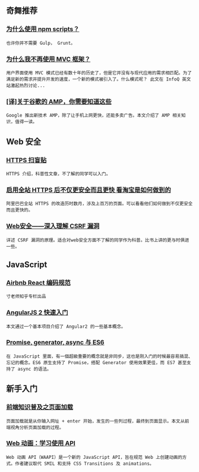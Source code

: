 
## 奇舞推荐

### [为什么使用 npm scripts？](http://www.w3ctrain.com/2016/02/27/why-npm-scripts/)

    也许你并不需要 Gulp， Grunt。

### [为什么我不再使用 MVC 框架？](http://www.oschina.net/news/71174/why-i-not-use-mvc-anymore)

    用户界面使用 MVC 模式已经有数十年的历史了，但是它并没有与现代应用的需求相匹配。为了满足新的需求并提升开发的速度，一个新的模式被引入了。什么模式呢？ 此文在 InfoQ 英文站激起热烈讨论...

### [[译]关于谷歌的 AMP，你需要知道这些](http://www.w3ctech.com/topic/1714)

    Google 推出新技术 AMP，除了让手机上网更快，还能多卖广告。本文介绍了 AMP 相关知识，值得一读。

## Web 安全

### [HTTPS 扫盲贴](http://div.io/topic/1614)

    HTTPS 介绍，科普性文章，不了解的同学可以入门。

### [启用全站 HTTPS 后不仅更安全而且更快 看淘宝是如何做到的](http://weibo.com/p/1001603948661200565978)

    阿里巴巴全站 HTTPS 的改造历时数月，涉及上百万的页面。可以看看他们如何做到不仅更安全而且更快的。

### [Web安全——深入理解 CSRF 漏洞](http://www.zhuyingda.com/blog/b5.html)

    详述 CSRF 漏洞的原理。适合对web安全方面不了解的同学作为科普。比书上讲的更与时俱进一些。

## JavaScript

### [Airbnb React 编码规范](http://zhuanlan.zhihu.com/FrontendMagazine/20616464)

    寸老师知乎专栏出品

### [AngularJS 2 快速入门](https://segmentfault.com/a/1190000004517842)

    本文通过一个基本项目介绍了 Angular2 的一些基本概念。

### [Promise, generator, async 与 ES6](http://huli.logdown.com/posts/292655-javascript-promise-generator-async-es6)

    在 JavaScript 里面，有一個超級重要的概念就是非同步，这也是刚入门的时候最容易搞混、忘记的概念。ES6 原生支持了 Promise，搭配 Generator 使用效果更佳，而 ES7 甚至支持了 async 的语法。

## 新手入门

### [前端知识普及之页面加载](https://segmentfault.com/a/1190000004466407)

    页面加载就是从你输入网址 + enter 开始，发生的一些列过程，最终到页面显示。本文从前端视角分析页面加载的过程。

### [Web 动画：学习使用 API](http://www.w3cplus.com/animation/web-animations-learning-to-love-the-api.html)

    Web 动画 API（WAAPI）是一个新的 JavaScript API，旨在规范 Web 上创建动画的方式。作者建议取代 SMIL 和支持 CSS Transitions 及 animations。
